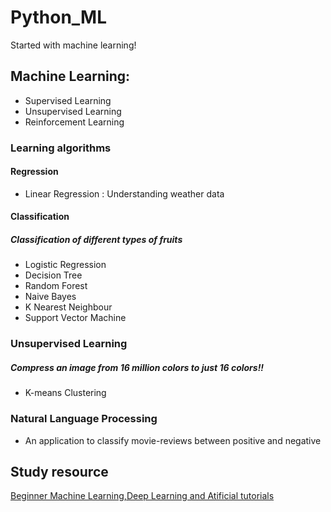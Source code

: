 # Python_ML
Started with machine learning!

## Machine Learning:
* Supervised Learning
* Unsupervised Learning
* Reinforcement Learning

### Learning algorithms
#### Regression
* Linear Regression : Understanding weather data
#### Classification 
##### Classification of different types of fruits
* Logistic Regression
* Decision Tree
* Random Forest 
* Naive Bayes
* K Nearest Neighbour
* Support Vector Machine
### Unsupervised Learning
##### Compress an image from 16 million colors to just 16 colors!!
* K-means Clustering

### Natural Language Processing
* An application to classify movie-reviews between positive and negative

## Study resource
[Beginner Machine Learning,Deep Learning and Atificial tutorials](https://www.youtube.com/watch?v=JMUxmLyrhSk)
